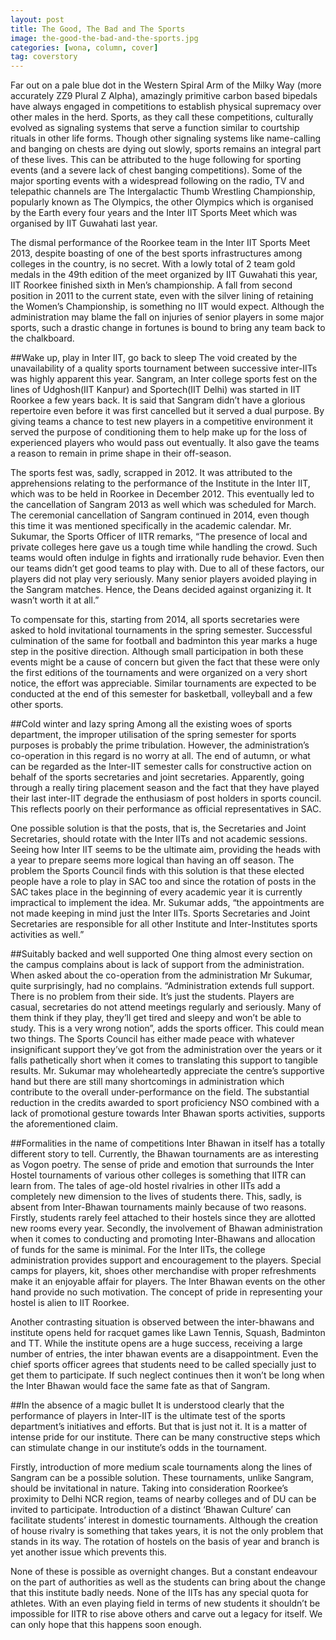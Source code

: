```yaml
---
layout: post
title: The Good, The Bad and The Sports
image: the-good-the-bad-and-the-sports.jpg
categories: [wona, column, cover]
tag: coverstory 
---
```


Far out on a pale blue dot in the Western Spiral Arm of the Milky Way (more accurately ZZ9 Plural Z Alpha), amazingly primitive carbon based bipedals have always engaged in competitions to establish physical supremacy over other males in the herd. Sports, as they call these competitions, culturally evolved as signaling systems that serve a function similar to courtship rituals in other life forms. Though other signaling systems like name-calling and banging on chests are dying out slowly, sports remains an integral part of these lives. This can be attributed to the huge following for sporting events (and a severe lack of chest banging competitions). Some of the major sporting events with a widespread following on the radio, TV and telepathic channels are The Intergalactic Thumb Wrestling Championship, popularly known as The Olympics, the other Olympics which is organised by the Earth every four years and the Inter IIT Sports Meet which was organised by IIT Guwahati last year.

The dismal performance of the Roorkee team in the Inter IIT Sports Meet 2013, despite boasting of one of the best sports infrastructures among colleges in the country, is no secret.  With a lowly total of 2 team gold medals in the 49th edition of the meet organized by IIT Guwahati this year, IIT Roorkee finished sixth in Men’s championship. A fall from second position in 2011 to the current state, even with the silver lining of retaining the Women’s Championship, is something no IIT would expect.  Although the administration may blame the fall on injuries of senior players in some major sports, such a drastic change in fortunes is bound to bring any team back to the chalkboard.

##Wake up, play in Inter IIT, go back to sleep
The void created by the unavailability of a quality sports tournament between successive inter-IITs was highly apparent this year. Sangram, an Inter college sports fest on the lines of Udghosh(IIT Kanpur) and Sportech(IIT Delhi) was started in IIT Roorkee a few years back. It is said that Sangram didn’t have a glorious repertoire even before it was first cancelled but it served a dual purpose. By giving teams a chance to test new players in a competitive environment it served the purpose of conditioning them to help make up for the loss of experienced players who would pass out eventually. It also gave the teams a reason to remain in prime shape in their off-season.

The sports fest was, sadly, scrapped in 2012. It was attributed to the apprehensions relating to the performance of the Institute in the Inter IIT, which was to be held in Roorkee in December 2012. This eventually led to the cancellation of Sangram 2013 as well which was scheduled for March. The ceremonial cancellation of Sangram continued in 2014, even though this time it was mentioned specifically in the academic calendar. Mr. Sukumar, the Sports Officer of IITR remarks, “The presence of local and private colleges here gave us a tough time while handling the crowd. Such teams would often indulge in fights and irrationally rude behavior. Even then our teams didn’t get good teams to play with. Due to all of these factors, our players did not play very seriously. Many senior players avoided playing in the Sangram matches. Hence, the Deans decided against organizing it. It wasn’t worth it at all.”

To compensate for this, starting from 2014, all sports secretaries were asked to hold invitational tournaments in the spring semester. Successful culmination of the same for football and badminton this year marks a huge step in the positive direction. Although small participation in both these events might be a cause of concern but given the fact that these were only the first editions of the tournaments and were organized on a very short notice, the effort was appreciable. Similar tournaments are expected to be conducted at the end of this semester for basketball, volleyball and a few other sports.


##Cold winter and lazy spring
Among all the existing woes of sports department, the improper utilisation of the spring semester for sports purposes is probably the prime tribulation. However, the administration’s co-operation in this regard is no worry at all. The end of autumn, or what can be regarded as the Inter-IIT semester calls for constructive action on behalf of the sports secretaries and joint secretaries. Apparently, going through a really tiring placement season and the fact that they have played their last inter-IIT degrade the enthusiasm of post holders in sports council. This reflects poorly on their performance as official representatives in SAC. 

One possible solution is that the posts, that is, the Secretaries and Joint Secretaries, should rotate with the Inter IITs and not academic sessions. Seeing how Inter IIT seems to be the ultimate aim, providing the heads with a year to prepare seems more logical than having an off season. The problem the Sports Council finds with this solution is that these elected people have a role to play in SAC too and since the rotation of posts in the SAC takes place in the beginning of every academic year it is currently impractical to implement the idea. Mr. Sukumar adds, “the appointments are not made keeping in mind just the Inter IITs. Sports Secretaries and Joint Secretaries are responsible for all other Institute and Inter-Institutes sports activities as well.”

##Suitably backed and well supported
One thing almost every section on the campus complains about is lack of support from the administration. When asked about the co-operation from the administration Mr Sukumar, quite surprisingly, had no complains.  “Administration extends full support. There is no problem from their side. It’s just the students. Players are casual, secretaries do not attend meetings regularly and seriously. Many of them think if they play, they’ll get tired and sleepy and won’t be able to study. This is a very wrong notion”, adds the sports officer. This could mean two things. The Sports Council has either made peace with whatever insignificant support they’ve got from the administration over the years or it falls pathetically short when it comes to translating this support to tangible results. 
Mr. Sukumar may wholeheartedly appreciate the centre’s supportive hand but there are still many shortcomings in administration which contribute to the overall under-performance on the field. The substantial reduction in the credits awarded to sport proficiency NSO combined with a lack of promotional gesture towards Inter Bhawan sports activities, supports the aforementioned claim. 

##Formalities in the name of competitions
Inter Bhawan in itself has a totally different story to tell. Currently, the Bhawan tournaments are as interesting as Vogon poetry. The sense of pride and emotion that surrounds the Inter Hostel tournaments of various other colleges is something that IITR can learn from. The tales of age-old hostel rivalries in other IITs add a completely new dimension to the lives of students there. This, sadly, is absent from Inter-Bhawan tournaments mainly because of two reasons. Firstly, students rarely feel attached to their hostels since they are allotted new rooms every year. Secondly, the involvement of Bhawan administration when it comes to conducting and promoting Inter-Bhawans and allocation of funds for the same is minimal. For the Inter IITs, the college administration provides support and encouragement to the players. Special camps for players, kit, shoes other merchandise with proper refreshments make it an enjoyable affair for players. The Inter Bhawan events on the other hand provide no such motivation. The concept of pride in representing your hostel is alien to IIT Roorkee. 

Another contrasting situation is observed between the inter-bhawans and institute opens held for racquet games like Lawn Tennis, Squash, Badminton and TT.
While the institute opens are a huge success, receiving a large number of entries, the inter bhawan events are a disappointment. Even the chief sports officer agrees that students need to be called specially just to get them to participate. If such neglect continues then it won’t be long when the Inter Bhawan would face the same fate as that of Sangram. 

##In the absence of a magic bullet
It is understood clearly that the performance of players in Inter-IIT is the ultimate test of the sports department’s initiatives and efforts. But that is just not it. It is a matter of intense pride for our institute. There can be many constructive steps which can stimulate change in our institute’s odds in the tournament.

Firstly, introduction of more medium scale tournaments along the lines of Sangram can be a possible solution. These tournaments, unlike Sangram, should be invitational in nature. Taking into consideration Roorkee’s proximity to Delhi NCR region, teams of nearby colleges and of DU can be invited to participate.
Introduction of a distinct ‘Bhawan Culture’ can facilitate students’ interest in domestic tournaments. Although the creation of house rivalry is something that takes years, it is not the only problem that stands in its way. The rotation of hostels on the basis of year and branch is yet another issue which prevents this.

None of these is possible as overnight changes. But a constant endeavour on the part of authorities as well as the students can bring about the change that this institute badly needs. None of the IITs has any special quota for athletes. With an even playing field in terms of new students it shouldn’t be impossible for IITR to rise above others and carve out a legacy for itself. We can only hope that this happens soon enough.

